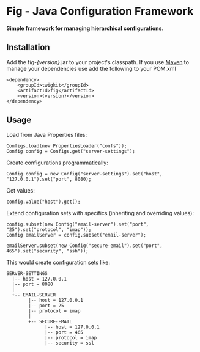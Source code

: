 Fig - Java Configuration Framework
========

**Simple framework for managing hierarchical configurations.**

Installation
------------

Add the fig-*{version}*.jar to your project's classpath. If you use [Maven][Maven] to manage your dependencies use add the following to your POM.xml

    <dependency>
        <groupId>twigkit</groupId>
        <artifactId>fig</artifactId>
        <version>{version}</version>
    </dependency>


Usage
-----

Load from Java Properties files:

    Configs.load(new PropertiesLoader("confs"));
    Config config = Configs.get("server-settings");

Create configurations programmatically:

    Config config = new Config("server-settings").set("host", "127.0.0.1").set("port", 8080);

Get values:

    config.value("host").get();

Extend configuration sets with specifics (inheriting and overriding values):

    config.subset(new Config("email-server").set("port", "25").set("protocol", "imap"));
    Config emailServer = config.subset("email-server");

    emailServer.subset(new Config("secure-email").set("port", 465").set("security", "ssh"));

This would create configuration sets like:

    SERVER-SETTINGS
      |-- host = 127.0.0.1
      |-- port = 8080
      |
      +-- EMAIL-SERVER
            |-- host = 127.0.0.1
            |-- port = 25
            |-- protocol = imap
            |
            +-- SECURE-EMAIL
                  |-- host = 127.0.0.1
                  |-- port = 465
                  |-- protocol = imap
                  |-- security = ssl


[TwigKit]: http://www.twigkit.com/
[Maven]: http://maven.apache.org/